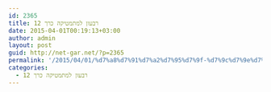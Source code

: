 ```yaml
---
id: 2365
title: רבעון למתמטיקה כרך 12
date: 2015-04-01T00:19:13+03:00
author: admin
layout: post
guid: http://net-gar.net/?p=2365
permalink: '/2015/04/01/%d7%a8%d7%91%d7%a2%d7%95%d7%9f-%d7%9c%d7%9e%d7%aa%d7%9e%d7%98%d7%99%d7%a7%d7%94-%d7%9b%d7%a8%d7%9a-12/'
categories:
  - רבעון למתמטיקה כרך 12
---
```

